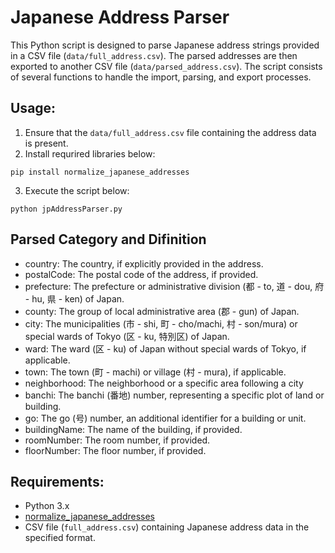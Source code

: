 # Japanese Address Parser
This Python script is designed to parse Japanese address strings provided in a CSV file (`data/full_address.csv`). The parsed addresses are then exported to another CSV file (`data/parsed_address.csv`). The script consists of several functions to handle the import, parsing, and export processes.

## Usage:
1. Ensure that the `data/full_address.csv` file containing the address data is present.
2. Install requrired libraries below:
``` shell:
pip install normalize_japanese_addresses
```
3. Execute the script below:
```shell:
python jpAddressParser.py
```

## Parsed Category and Difinition
* country: The country, if explicitly provided in the address.
* postalCode: The postal code of the address, if provided.
* prefecture: The prefecture or administrative division (都 - to, 道 - dou, 府 - hu, 県 - ken) of Japan. 
* county: The group of local administrative area (郡 - gun) of Japan.
* city: The municipalities (市 - shi, 町 - cho/machi, 村 - son/mura) or special wards of Tokyo (区 - ku, 特別区) of Japan.
* ward: The ward (区 - ku) of Japan without special wards of Tokyo, if applicable.
* town: The town (町 - machi) or village (村 - mura), if applicable.
* neighborhood: The neighborhood or a specific area following a city
* banchi: The banchi (番地) number, representing a specific plot of land or building.
* go: The go (号) number, an additional identifier for a building or unit.
* buildingName: The name of the building, if provided.
* roomNumber: The room number, if provided.
* floorNumber: The floor number, if provided.

## Requirements:
* Python 3.x
* [normalize_japanese_addresses](https://pypi.org/project/normalize-japanese-addresses/)
* CSV file (`full_address.csv`) containing Japanese address data in the specified format.
